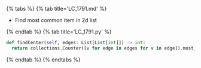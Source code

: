{% tabs %}
{% tab title='LC_1791.md' %}

* Find most common item in 2d list

{% endtab %}
{% tab title='LC_1791.py' %}

```py
def findCenter(self, edges: List[List[int]]) -> int:
  return collections.Counter([v for edge in edges for v in edge]).most_common()[0][0]
```

{% endtab %}
{% endtabs %}